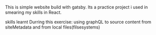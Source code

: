 This is simple website build with gatsby.
Its a practice project i used in smearing my skills in React.

skills learnt Durring this exercise:
using graphQL to source content from siteMetadata and from local files(filsesystems)
